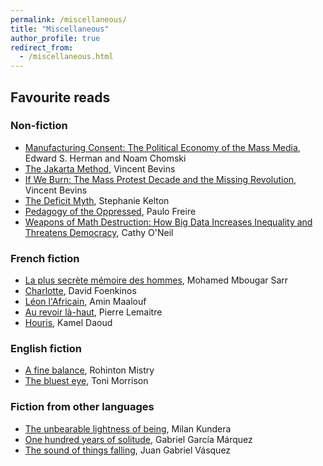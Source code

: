 ```yaml
---
permalink: /miscellaneous/
title: "Miscellaneous"
author_profile: true
redirect_from: 
  - /miscellaneous.html
---
```


## Favourite reads

### Non-fiction

* [Manufacturing Consent: The Political Economy of the Mass Media](https://en.wikipedia.org/wiki/Manufacturing_Consent), Edward S. Herman and Noam Chomski
* [The Jakarta Method](https://en.wikipedia.org/wiki/The_Jakarta_Method), Vincent Bevins
* [If We Burn: The Mass Protest Decade and the Missing Revolution](https://en.wikipedia.org/wiki/If_We_Burn), Vincent Bevins
* [The Deficit Myth](https://en.wikipedia.org/wiki/Stephanie_Kelton#The_Deficit_Myth:_Modern_Monetary_Theory_and_the_Birth_of_the_People's_Economy), Stephanie Kelton
* [Pedagogy of the Oppressed](https://en.wikipedia.org/wiki/Pedagogy_of_the_Oppressed), Paulo Freire 
* [Weapons of Math Destruction: How Big Data Increases Inequality and Threatens Democracy](https://en.wikipedia.org/wiki/Weapons_of_Math_Destruction), Cathy O'Neil

### French fiction

* [La plus secrète mémoire des hommes](https://fr.wikipedia.org/wiki/La_Plus_Secr%C3%A8te_M%C3%A9moire_des_hommes), Mohamed Mbougar Sarr
* [Charlotte](https://fr.wikipedia.org/wiki/Charlotte_(roman)), David Foenkinos
* [Léon l'Africain](https://fr.wikipedia.org/wiki/L%C3%A9on_l%27Africain_(roman)), Amin Maalouf
* [Au revoir là-haut](https://fr.wikipedia.org/wiki/Au_revoir_l%C3%A0-haut), Pierre Lemaitre
* [Houris](https://fr.wikipedia.org/wiki/Houris_(roman)), Kamel Daoud

### English fiction

* [A fine balance](https://en.wikipedia.org/wiki/A_Fine_Balance), Rohinton  Mistry
* [The bluest eye](https://en.wikipedia.org/wiki/The_Bluest_Eye), Toni Morrison

### Fiction from other languages

* [The unbearable lightness of being](https://en.wikipedia.org/wiki/The_Unbearable_Lightness_of_Being), Milan Kundera
* [One hundred years of solitude](https://en.wikipedia.org/wiki/One_Hundred_Years_of_Solitude), Gabriel García Márquez
* [The sound of things falling](https://en.wikipedia.org/wiki/The_Sound_of_Things_Falling), Juan Gabriel Vásquez

